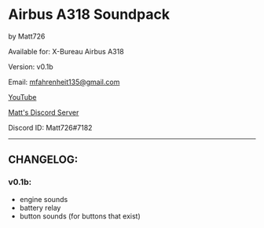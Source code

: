 # Airbus A318 Soundpack
by Matt726

Available for: X-Bureau Airbus A318

Version: v0.1b

Email: mfahrenheit135@gmail.com

[YouTube](https://youtube.com/c/Matt726)

[Matt's Discord Server](https://discord.gg/W4Uym2S)

Discord ID: Matt726#7182

---
## CHANGELOG:

### v0.1b:

- engine sounds
- battery relay
- button sounds (for buttons that exist)